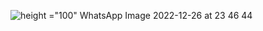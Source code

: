 ![ height ="100" WhatsApp Image 2022-12-26 at 23 46 44](https://github.com/gabrielgalva/Data-Analytics/assets/136500240/599d542e-f41b-452b-83bc-43026a7bb459)
